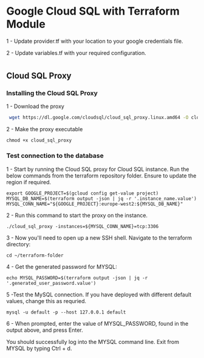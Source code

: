 # Google Cloud SQL with Terraform Module

1 - Update provider.tf with your location to your google credentials file. 

2 - Update variables.tf with your required configuration.

#
## Cloud SQL Proxy

### Installing the Cloud SQL Proxy
1 - Download the proxy

```bash
 wget https://dl.google.com/cloudsql/cloud_sql_proxy.linux.amd64 -O cloud_sql_proxy
```

2 - Make the proxy executable
```
chmod +x cloud_sql_proxy
```

### Test connection to the database
1 - Start by running the Cloud SQL proxy for Cloud SQL instance. Run the below commands from the terraform repository folder.  Ensure to update the region if required.
```
export GOOGLE_PROJECT=$(gcloud config get-value project)
MYSQL_DB_NAME=$(terraform output -json | jq -r '.instance_name.value')
MYSQL_CONN_NAME="${GOOGLE_PROJECT}:europe-west2:${MYSQL_DB_NAME}"
```

2 - Run this command to start the proxy on the instance.
```
./cloud_sql_proxy -instances=${MYSQL_CONN_NAME}=tcp:3306
```

3 - Now you'll need to open up a new SSH shell.  Navigate to the terraform directory:
```
cd ~/terraform-folder
```

4 - Get the generated password for MYSQL:
```
echo MYSQL_PASSWORD=$(terraform output -json | jq -r '.generated_user_password.value')
```

5 -Test the MySQL connection.  If you have deployed with different default values, change this as requried.

```
mysql -u default -p --host 127.0.0.1 default
```

6 - When prompted, enter the value of MYSQL_PASSWORD, found in the output above, and press Enter.

You should successfully log into the MYSQL command line. Exit from MYSQL by typing Ctrl + d.

